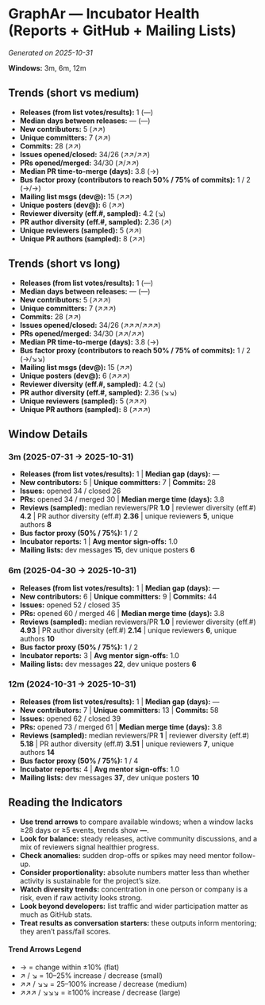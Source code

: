 # GraphAr — Incubator Health (Reports + GitHub + Mailing Lists)
_Generated on 2025-10-31_

**Windows:** 3m, 6m, 12m

## Trends (short vs medium)

- **Releases (from list votes/results):** 1 (—)
- **Median days between releases:** — (—)
- **New contributors:** 5 (↗↗)
- **Unique committers:** 7 (↗↗)
- **Commits:** 28 (↗↗)
- **Issues opened/closed:** 34/26 (↗↗/↗↗)
- **PRs opened/merged:** 34/30 (↗/↗↗)
- **Median PR time-to-merge (days):** 3.8 (→)
- **Bus factor proxy (contributors to reach 50% / 75% of commits):** 1 / 2 (→/→)
- **Mailing list msgs (dev@):** 15 (↗↗)
- **Unique posters (dev@):** 6 (↗↗)
- **Reviewer diversity (eff.#, sampled):** 4.2 (↘)
- **PR author diversity (eff.#, sampled):** 2.36 (↗)
- **Unique reviewers (sampled):** 5 (↗↗)
- **Unique PR authors (sampled):** 8 (↗↗)

## Trends (short vs long)

- **Releases (from list votes/results):** 1 (—)
- **Median days between releases:** — (—)
- **New contributors:** 5 (↗↗↗)
- **Unique committers:** 7 (↗↗↗)
- **Commits:** 28 (↗↗)
- **Issues opened/closed:** 34/26 (↗↗↗/↗↗↗)
- **PRs opened/merged:** 34/30 (↗↗/↗↗)
- **Median PR time-to-merge (days):** 3.8 (→)
- **Bus factor proxy (contributors to reach 50% / 75% of commits):** 1 / 2 (→/↘↘)
- **Mailing list msgs (dev@):** 15 (↗↗)
- **Unique posters (dev@):** 6 (↗↗↗)
- **Reviewer diversity (eff.#, sampled):** 4.2 (↘)
- **PR author diversity (eff.#, sampled):** 2.36 (↘↘)
- **Unique reviewers (sampled):** 5 (↗↗↗)
- **Unique PR authors (sampled):** 8 (↗↗↗)

## Window Details
### 3m  (2025-07-31 → 2025-10-31)
- **Releases (from list votes/results):** 1  |  **Median gap (days):** —
- **New contributors:** 5  |  **Unique committers:** 7  |  **Commits:** 28
- **Issues:** opened 34 / closed 26
- **PRs:** opened 34 / merged 30  |  **Median merge time (days):** 3.8
- **Reviews (sampled):** median reviewers/PR **1.0**  |  reviewer diversity (eff.#) **4.2**  |  PR author diversity (eff.#) **2.36**  |  unique reviewers **5**, unique authors **8**
- **Bus factor proxy (50% / 75%):** 1 / 2
- **Incubator reports:** 1  |  **Avg mentor sign-offs:** 1.0
- **Mailing lists:** dev messages **15**, dev unique posters **6**

### 6m  (2025-04-30 → 2025-10-31)
- **Releases (from list votes/results):** 1  |  **Median gap (days):** —
- **New contributors:** 6  |  **Unique committers:** 9  |  **Commits:** 44
- **Issues:** opened 52 / closed 35
- **PRs:** opened 60 / merged 46  |  **Median merge time (days):** 3.8
- **Reviews (sampled):** median reviewers/PR **1.0**  |  reviewer diversity (eff.#) **4.93**  |  PR author diversity (eff.#) **2.14**  |  unique reviewers **6**, unique authors **10**
- **Bus factor proxy (50% / 75%):** 1 / 2
- **Incubator reports:** 3  |  **Avg mentor sign-offs:** 1.0
- **Mailing lists:** dev messages **22**, dev unique posters **6**

### 12m  (2024-10-31 → 2025-10-31)
- **Releases (from list votes/results):** 1  |  **Median gap (days):** —
- **New contributors:** 7  |  **Unique committers:** 13  |  **Commits:** 58
- **Issues:** opened 62 / closed 39
- **PRs:** opened 73 / merged 61  |  **Median merge time (days):** 3.8
- **Reviews (sampled):** median reviewers/PR **1**  |  reviewer diversity (eff.#) **5.18**  |  PR author diversity (eff.#) **3.51**  |  unique reviewers **7**, unique authors **14**
- **Bus factor proxy (50% / 75%):** 1 / 4
- **Incubator reports:** 4  |  **Avg mentor sign-offs:** 1.0
- **Mailing lists:** dev messages **37**, dev unique posters **10**

## Reading the Indicators
- **Use trend arrows** to compare available windows; when a window lacks ≥28 days or ≥5 events, trends show **—**.
- **Look for balance:** steady releases, active community discussions, and a mix of reviewers signal healthier progress.
- **Check anomalies:** sudden drop-offs or spikes may need mentor follow-up.
- **Consider proportionality:** absolute numbers matter less than whether activity is sustainable for the project’s size.
- **Watch diversity trends:** concentration in one person or company is a risk, even if raw activity looks strong.
- **Look beyond developers:** list traffic and wider participation matter as much as GitHub stats.
- **Treat results as conversation starters:** these outputs inform mentoring; they aren’t pass/fail scores.

#### Trend Arrows Legend
- →  = change within ±10% (flat)
- ↗ / ↘ = 10–25% increase / decrease (small)
- ↗↗ / ↘↘ = 25–100% increase / decrease (medium)
- ↗↗↗ / ↘↘↘ = ≥100% increase / decrease (large)
